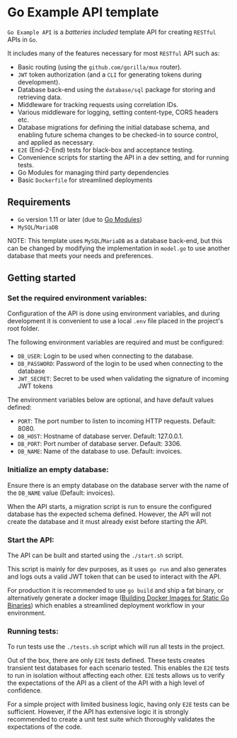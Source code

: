 # Go Example API template

`Go Example API` is a _batteries included_ template API for creating `RESTful` APIs in `Go`.


It includes many of the features necessary for most `RESTful` API such as:
- Basic routing (using the `github.com/gorilla/mux` router).
- `JWT` token authorization (and a `CLI` for generating tokens during development).
- Database back-end using the `database/sql` package for storing and retrieving data.
- Middleware for tracking requests using correlation IDs.
- Various middleware for logging, setting content-type, CORS headers etc.
- Database migrations for defining the initial database schema, and enabling future schema changes to be checked-in to source control, and applied as necessary.
- `E2E` (End-2-End) tests for black-box and acceptance testing.
- Convenience scripts for starting the API in a dev setting, and for running tests.
- Go Modules for managing third party dependencies
- Basic `Dockerfile` for streamlined deployments

## Requirements
- `Go` version 1.11 or later (due to [Go Modules](https://github.com/golang/go/wiki/Modules))
- `MySQL`/`MariaDB`

NOTE: This template uses `MySQL`/`MariaDB` as a database back-end, but this can be changed by modifying the implementation in `model.go` to use another database that meets your needs and preferences.

## Getting started

### Set the required environment variables:
Configuration of the API is done using environment variables, and during development it is convenient to use a local `.env` file placed in the project's root folder.

The following environment variables are required and must be configured:
- `DB_USER`: Login to be used when connecting to the database.
- `DB_PASSWORD`: Password of the login to be used when connecting to the database
- `JWT_SECRET`: Secret to be used when validating the signature of incoming JWT tokens

The environment variables below are optional, and have default values defined:

- `PORT`: The port number to listen to incoming HTTP requests. Default: 8080.
- `DB_HOST`: Hostname of database server. Default: 127.0.0.1.
- `DB_PORT`: Port number of database server. Default: 3306.
- `DB_NAME`: Name of the database to use. Default: invoices.


### Initialize an empty database:
Ensure there is an empty database on the database server with the name of the `DB_NAME` value (Default: invoices).

When the API starts, a migration script is run to ensure the configured database has the expected schema defined. However, the API will not create the database and it must already exist before starting the API.

### Start the API:
The API can be built and started using the `./start.sh` script.

This script is mainly for dev purposes, as it uses `go run` and also generates and logs outs a valid JWT token that can be used to interact with the API.

For production it is recommended to use `go build` and ship a fat binary, or alternatively generate a docker image ([Building Docker Images for Static Go Binaries](https://medium.com/@kelseyhightower/optimizing-docker-images-for-static-binaries-b5696e26eb07)) which enables a streamlined deployment workflow in your environment.

### Running tests:
To run tests use the `./tests.sh` script which will run all tests in the project.

Out of the box, there are only `E2E` tests defined. These tests creates  transient test databases for each scenario tested. This enables the `E2E` tests to run in isolation without affecting each other. `E2E` tests
allows us to verify the expectations of the API as a client of the API with a high level of confidence.

For a simple project with limited business logic, having only `E2E` tests can be sufficient. However, if the API has extensive logic it is strongly recommended to create a unit test suite which thoroughly validates the expectations of the code.
